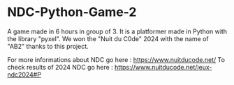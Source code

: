 # NDC-Python-Game-2
A game made in 6 hours in group of 3. It is a platformer made in Python with the library "pyxel". We won the "Nuit du C0de" 2024 with the name of "AB2" thanks to this project.

For more informations about NDC go here : https://www.nuitducode.net/
To check results of 2024 NDC go here : https://www.nuitducode.net/jeux-ndc2024#P
